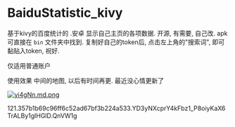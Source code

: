 # BaiduStatistic_kivy

基于kivy的百度统计的 .安卓 显示自己主页的各项数据.  开源, 有需要, 自己改.
apk 可直接在 `bin` 文件夹中找到.
复制好自己的token后, 点击左上角的"搜索词", 即可黏贴入token, 祝好.

仅适用普通账户

使用效果
中间的地图, 以后有时间再更. 最近没心情更新了

[![yi4gNn.md.png](https://s3.ax1x.com/2021/01/29/yi4gNn.md.png)](https://imgchr.com/i/yi4gNn)

121.357b1b69c96ff6c52ad67bf3b224a533.YD3yNXcprY4kFbz1_P8oiyKaX6TrALBy1glHGlD.QnVW1g
